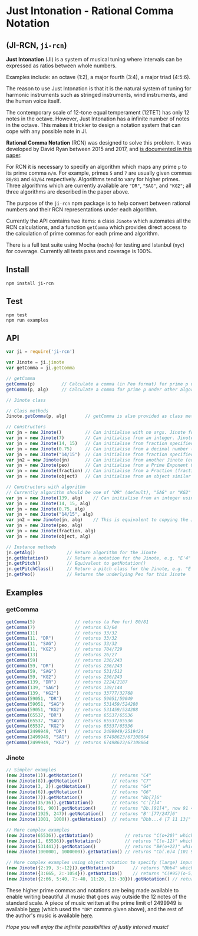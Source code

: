 # Just Intonation - Rational Comma Notation
## (JI-RCN, `ji-rcn`)

**Just Intonation** (JI) is a system of musical tuning where intervals can be expressed as ratios between whole numbers.

Examples include: an octave (1:2), a major fourth (3:4), a major triad (4:5:6).

The reason to use Just Intonation is that it is the natural system of tuning for harmonic instruments such as stringed instruments, wind instruments, and the human voice itself.

The contemporary scale of 12-tone equal temperament (12TET) has only 12 notes in the octave. However, Just Intonation has a infinite number of notes in the octave. This makes it trickier to design a notation system that can cope with any possible note in JI.

**Rational Comma Notation** (RCN) was designed to solve this problem. It was developed by David Ryan between 2015 and 2017, and [is documented in this paper](https://arxiv.org/abs/1612.01860).

For RCN it is necessary to specify an algorithm which maps any prime `p` to its prime comma `n/m`. For example, primes `5` and `7` are usually given commas `80/81` and `63/64` respectively. Algorithms tend to vary for higher primes. Three algorithms which are currently available are `"DR"`, `"SAG"`, and `"KG2"`; all three algorithms are described in the paper above.

The purpose of the `ji-rcn` npm package is to help convert between rational numbers and their RCN representations under each algorithm.

Currently the API contains two items: a class `Jinote` which automates all the RCN calculations, and a function `getComma` which provides direct access to the calculation of prime commas for each prime and algorithm.

There is a full test suite using Mocha (`mocha`) for testing and Istanbul (`nyc`) for coverage. Currently all tests pass and coverage is 100%.



## Install
`npm install ji-rcn`  

## Test
`npm test`  
`npm run examples`  

## API
``` js
var ji = require('ji-rcn')

var Jinote = ji.jinote
var getComma = ji.getComma

// getComma
getComma(p)          // Calculate a comma (in Peo format) for prime p under default ("DR") algorithm
getComma(p, alg)     // Calculate a comma for prime p under other algorithm, e.g. "SAG", "KG2"

// Jinote class

// Class methods
Jinote.getComma(p, alg)       // getComma is also provided as class method for Jinote

// Constructors
var jn = new Jinote()         // Can initialise with no args. Jinote for 1/1
var jn = new Jinote(7)        // Can initialise from an integer. Jinote for 7/1
var jn = new Jinote(14, 15)   // Can initialise from fraction specified as integers. Jinote for 14/15
var jn = new Jinote(0.75)     // Can initialise from a decimal number (this example is Jinote for 3/4)
var jn = new Jinote("14/15")  // Can initialise from fraction specified as text
var jn2 = new Jinote(jn)      // Can initialise from another Jinote (equivalent to copying the Jinote)
var jn = new Jinote(peo)      // Can initialise from a Prime Exponent Object (Peo instance)
var jn = new Jinote(fraction) // Can initialise from a Fraction (fraction.js package)
var jn = new Jinote(object)   // Can initialise from an object similar to {2:3, 7:-1} for 8/7

// Constructors with algorithm
// Currently algorithm should be one of "DR" (default), "SAG" or "KG2"
var jn = new Jinote(139, alg)    // Can initialise from an integer using specified algorithm alg
var jn = new Jinote(14, 15, alg)
var jn = new Jinote(0.75, alg)
var jn = new Jinote("14/15", alg)
var jn2 = new Jinote(jn, alg)    // This is equivalent to copying the Jinote, but switching the algorithm
var jn = new Jinote(peo, alg)
var jn = new Jinote(fraction, alg)
var jn = new Jinote(object, alg)

// Instance methods
jn.getAlg()            // Return algorithm for the Jinote
jn.getNotation()       // Return a notation for the Jinote, e.g. "E'4" for new Jinote(5/4)
jn.getPitch()          // Equivalent to getNotation()
jn.getPitchClass()     // Return a pitch class for the Jinote, e.g. "E'" for new Jinote(5/4). Octave information is discarded.
jn.getPeo()            // Returns the underlying Peo for this Jinote
```

## Examples

### getComma
``` js
getComma(5)               // returns (a Peo for) 80/81
getComma(7)               // returns 63/64
getComma(11)              // returns 33/32
getComma(11, "DR")        // returns 33/32
getComma(11, "SAG")       // returns 33/32
getComma(11, "KG2")       // returns 704/729
getComma(13)              // returns 26/27
getComma(59)              // returns 236/243
getComma(59, "DR")        // returns 236/243
getComma(59, "SAG")       // returns 531/512
getComma(59, "KG2")       // returns 236/243
getComma(139, "DR")       // returns 2224/2187
getComma(139, "SAG")      // returns 139/144
getComma(139, "KG2")      // returns 33777/32768
getComma(59051, "DR")     // returns 59051/59049
getComma(59051, "SAG")    // returns 531459/524288
getComma(59051, "KG2")    // returns 531459/524288
getComma(65537, "DR")     // returns 65537/65536
getComma(65537, "SAG")    // returns 65537/65536
getComma(65537, "KG2")    // returns 65537/65536
getComma(2499949, "DR")   // returns 2499949/2519424
getComma(2499949, "SAG")  // returns 67498623/67108864
getComma(2499949, "KG2")  // returns 67498623/67108864
```

### Jinote
``` js
// Simpler examples
(new Jinote(1)).getNotation()           // returns "C4"
(new Jinote(8)).getNotation()           // returns "C7"
(new Jinote(3, 2)).getNotation()        // returns "G4"
(new Jinote(6)).getNotation()           // returns "G6"
(new Jinote(7)).getNotation()           // returns "Bb[7]6"
(new Jinote(35/36)).getNotation()       // returns "C'[7]4"
(new Jinote(91, 90)).getNotation()      // returns "Db.[91]4", now 91 = 7*13 and commas with num & denom under 4 digits stay in this simple form
(new Jinote(1925, 247)).getNotation()   // returns "B''[77/247]6"
(new Jinote(1001, 1000)).getNotation()  // returns "Dbb...4 [7 11 13]" - more complex commas get moved to the end of the notation

// More complex examples
(new Jinote(65536)).getNotation()            // returns "C(o+20)" which is 16 octaves above "C4"
(new Jinote(1, 65536)).getNotation()         // returns "C(o-12)" which is 16 octaves below "C4"
(new Jinote(531441)).getNotation()           // returns "B#(o+22)" which is 12 perfect fifths and 12 octaves above "C4" (531441 = 3^12)
(new Jinote(1000001, 1000000)).getNotation() // returns "Cb(.6)4 [101 9901]" where 5-commas are gathered; (.6) is equivalent to ......

// More complex examples using object notation to specify (large) input integers
(new Jinote({2:19, 3:-12})).getNotation()       // returns "Dbb4" which is notation for a small comma
(new Jinote({3:665, 2:-1054})).getNotation()    // returns "C(#95)(o-5)" which is fact a tiny comma of around 0.076 cents. This has 95 sharps!
(new Jinote({2:66, 5:40, 7:-40, 11:20, 13:-30})).getNotation() // returns "E(#18)('40)4 [11^20 / 7^40 13^30]" which is in octave 4
```

These higher prime commas and notations are being made available to enable writing beautiful JI music that goes way outside the 12 notes of the standard scale. A piece of music written at the prime limit of 2499949 is available [here](https://soundcloud.com/daveryan23/ryan-example-primenumberedblues) (which used the `"DR"` comma given above), and the rest of the author's music is available [here](https://soundcloud.com/daveryan23/tracks).

*Hope you will enjoy the infinite possibilities of justly intoned music!*
